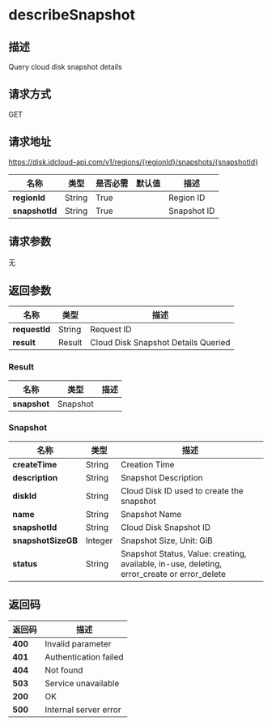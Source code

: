 # describeSnapshot


## 描述
Query cloud disk snapshot details

## 请求方式
GET

## 请求地址
https://disk.jdcloud-api.com/v1/regions/{regionId}/snapshots/{snapshotId}

|名称|类型|是否必需|默认值|描述|
|---|---|---|---|---|
|**regionId**|String|True| |Region ID|
|**snapshotId**|String|True| |Snapshot ID|

## 请求参数
无


## 返回参数
|名称|类型|描述|
|---|---|---|
|**requestId**|String|Request ID|
|**result**|Result|Cloud Disk Snapshot Details Queried|

### Result
|名称|类型|描述|
|---|---|---|
|**snapshot**|Snapshot| |
### Snapshot
|名称|类型|描述|
|---|---|---|
|**createTime**|String|Creation Time|
|**description**|String|Snapshot Description|
|**diskId**|String|Cloud Disk ID used to create the snapshot|
|**name**|String|Snapshot Name|
|**snapshotId**|String|Cloud Disk Snapshot ID|
|**snapshotSizeGB**|Integer|Snapshot Size, Unit: GiB|
|**status**|String|Snapshot Status, Value: creating, available, in-use, deleting, error_create or error_delete|

## 返回码
|返回码|描述|
|---|---|
|**400**|Invalid parameter|
|**401**|Authentication failed|
|**404**|Not found|
|**503**|Service unavailable|
|**200**|OK|
|**500**|Internal server error|
